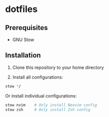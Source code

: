 # dotfiles

## Prerequisites

- GNU Stow

## Installation

1. Clone this repository to your home directory

2. Install all configurations:
```zsh
stow */
```

Or install individual configurations:
```zsh
stow nvim    # Only install Neovim config
stow zsh     # Only install Zsh config
```

